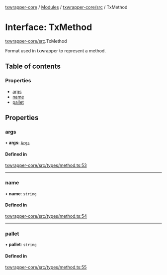 [txwrapper-core](../README.md) / [Modules](../modules.md) / [txwrapper-core/src](../modules/txwrapper_core_src.md) / TxMethod

# Interface: TxMethod

[txwrapper-core/src](../modules/txwrapper_core_src.md).TxMethod

Format used in txwrapper to represent a method.

## Table of contents

### Properties

- [args](txwrapper_core_src.TxMethod.md#args)
- [name](txwrapper_core_src.TxMethod.md#name)
- [pallet](txwrapper_core_src.TxMethod.md#pallet)

## Properties

### args

• **args**: [`Args`](../modules/txwrapper_core_src.md#args)

#### Defined in

[txwrapper-core/src/types/method.ts:53](https://github.com/paritytech/txwrapper-core/blob/fe8eeb2/packages/txwrapper-core/src/types/method.ts#L53)

___

### name

• **name**: `string`

#### Defined in

[txwrapper-core/src/types/method.ts:54](https://github.com/paritytech/txwrapper-core/blob/fe8eeb2/packages/txwrapper-core/src/types/method.ts#L54)

___

### pallet

• **pallet**: `string`

#### Defined in

[txwrapper-core/src/types/method.ts:55](https://github.com/paritytech/txwrapper-core/blob/fe8eeb2/packages/txwrapper-core/src/types/method.ts#L55)
